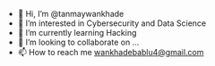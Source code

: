 - 👋 Hi, I’m @tanmaywankhade
- 👀 I’m interested in Cybersecurity and Data Science
- 🌱 I’m currently learning Hacking
- 💞️ I’m looking to collaborate on ...
- 📫 How to reach me wankhadebablu4@gmail.com

<!---
tanmaywankhade/tanmaywankhade is a ✨ special ✨ repository because its `README.md` (this file) appears on your GitHub profile.
You can click the Preview link to take a look at your changes.
--->
